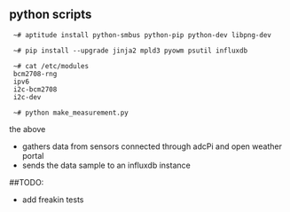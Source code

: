 ## python scripts

     ~# aptitude install python-smbus python-pip python-dev libpng-dev                              
                                                                                                                                  
     ~# pip install --upgrade jinja2 mpld3 pyowm psutil influxdb

     ~# cat /etc/modules 
     bcm2708-rng
     ipv6
     i2c-bcm2708 
     i2c-dev

     ~# python make_measurement.py

the above
* gathers data from sensors connected through adcPi and open weather portal
* sends the data sample to an influxdb instance

##TODO:
* add freakin tests
